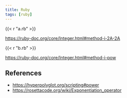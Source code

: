 ```yaml
---
title: Ruby
tags: [ruby]
---
```


{{< r "a.rb" >}}

<https://ruby-doc.org/core/Integer.html#method-i-2A-2A>

{{< r "b.rb" >}}

<https://ruby-doc.org/core/Integer.html#method-i-pow>

## References

- <https://hyperpolyglot.org/scripting#power>
- <https://rosettacode.org/wiki/Exponentiation_operator>
